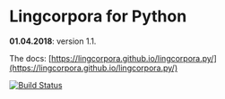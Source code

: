 # Lingcorpora for Python

**01.04.2018**: version 1.1.

The docs: [https://lingcorpora.github.io/lingcorpora.py/](https://lingcorpora.github.io/lingcorpora.py/)

[![Build Status](https://travis-ci.org/akv17/lingcorpora.py.svg?branch=master)](https://travis-ci.org/akv17/lingcorpora.py)
